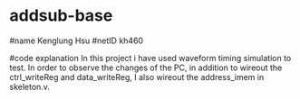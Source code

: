 # addsub-base
#name Kenglung Hsu 
#netID 
kh460

#code  explanation 
In this project i have used waveform timing simulation to test.
In order to observe the changes of the PC, in addition to wireout the ctrl_writeReg and data_writeReg, 
I also wireout the address_imem in skeleton.v.



